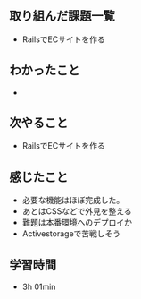 ## 取り組んだ課題一覧
- RailsでECサイトを作る
## わかったこと
- 
## 次やること
- RailsでECサイトを作る
## 感じたこと
- 必要な機能はほぼ完成した。
- あとはCSSなどで外見を整える
- 難題は本番環境へのデプロイか
- Activestorageで苦戦しそう
## 学習時間
- 3h 01min
